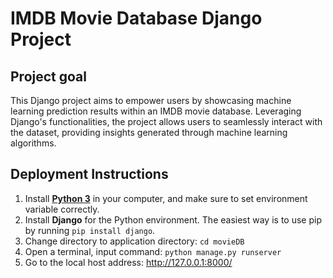
# IMDB Movie Database Django Project
## Project goal
This Django project aims to empower users by showcasing machine learning prediction results within an IMDB movie database. Leveraging Django's functionalities, the project allows users to seamlessly interact with the dataset, providing insights generated through machine learning algorithms.


## Deployment Instructions
1. Install [**Python 3**](https://www.python.org/) in your computer, and make sure to set environment variable correctly.
2. Install **Django** for the Python environment. The easiest way is to use pip by running `pip install django`.
3. Change directory to application directory: `cd movieDB`
4. Open a terminal, input command: `python manage.py runserver`
5. Go to the local host address: http://127.0.0.1:8000/

